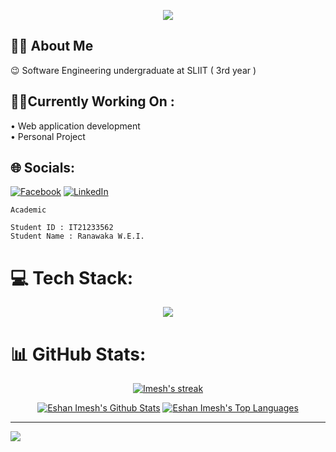 <p align="center">
 <a href="https://github.com/ImeshR">
  <img src="https://github.githubassets.com/images/modules/site/home-campaign/astrocat.png?width=400&format=webpll"/>
 </a>
</p>


## 🙋‍♂️ About Me

😉 Software Engineering undergraduate  at SLIIT  ( 3rd year ) <br>

## 🧑‍💻Currently Working On : 

• Web application development<br/>
• Personal Project<br/>

## 🌐 Socials:
[![Facebook](https://img.shields.io/badge/Facebook-%231877F2.svg?logo=Facebook&logoColor=white)](https://www.facebook.com/w.eshan.ranawaka) [![LinkedIn](https://img.shields.io/badge/LinkedIn-%230077B5.svg?logo=linkedin&logoColor=white)](https://lk.linkedin.com/in/eshan-imesh-17a642215)</br>          

<p align="center">

```
Academic

Student ID : IT21233562
Student Name : Ranawaka W.E.I.
```
</p>

# 💻 Tech Stack:
<p align="center">
  <a href="">
    <img src="https://skillicons.dev/icons?i=c,cpp,html,css,js,java,mysql,mongodb,express,react,nodejs,nextjs,nestjs,ts,tailwind,bootstrap,firebase,kotlin,androidstudio,figma,git,postgres,postman,vscode" />
  </a>
</p>



# 📊 GitHub Stats:
<p align="center">
  <p align="center">
    <a href="https://github.com/ImeshR/github-readme-streak-stats">
        <img title="🔥 Get streak stats for your profile at git.io/streak-stats" alt="Imesh's streak" src="https://github-readme-streak-stats.herokuapp.com/?user=ImeshR&theme=black-ice&hide_border=true&stroke=0000&background=000000"/>
    </a>
  </p>
</p>
<p align="center">
  <p align="center">
      <a href="https://github.com/ImeshR/github-readme-stats"><img alt="Eshan Imesh's Github Stats" src="https://github-readme-stats.vercel.app/api?username=ImeshR&theme=react&hide_border=true&bg_color=000000&include_all_commits=false&count_private=false" /></a>
  <a href="https://github.com/ImeshR/github-readme-stats"><img alt="Eshan Imesh's Top Languages" src="https://github-readme-stats.vercel.app/api/top-langs/?username=ImeshR&theme=react&hide_border=true&bg_color=000000&include_all_commits=true&count_private=true&layout=compact" /></a>
  </p>
</p>

---
[![](https://visitcount.itsvg.in/api?id=ImeshR&icon=8&color=1)](https://visitcount.itsvg.in)



